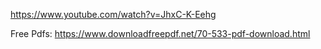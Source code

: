 https://www.youtube.com/watch?v=JhxC-K-Eehg

Free Pdfs: https://www.downloadfreepdf.net/70-533-pdf-download.html

